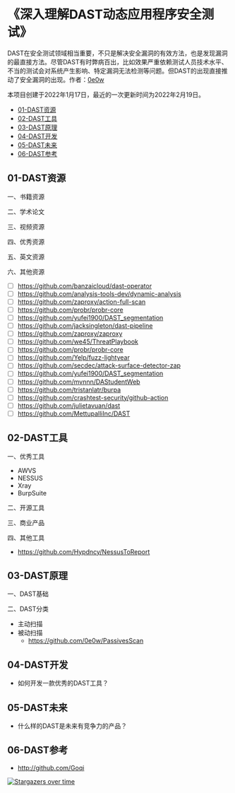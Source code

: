 # 《深入理解DAST动态应用程序安全测试》
DAST在安全测试领域相当重要，不只是解决安全漏洞的有效方法，也是发现漏洞的最直接方法。尽管DAST有时弊病百出，比如效果严重依赖测试人员技术水平、不当的测试会对系统产生影响、特定漏洞无法检测等问题。但DAST的出现直接推动了安全漏洞的出现。作者：[0e0w](https://github.com/0e0w)

本项目创建于2022年1月17日，最近的一次更新时间为2022年2月19日。

- [01-DAST资源](https://github.com/ASTTeam/DAST#01-dast%E8%B5%84%E6%BA%90)
- [02-DAST工具](https://github.com/ASTTeam/DAST#02-dast%E5%B7%A5%E5%85%B7)
- [03-DAST原理](https://github.com/ASTTeam/DAST#03-dast%E5%8E%9F%E7%90%86)
- [04-DAST开发](https://github.com/ASTTeam/DAST#04-dast%E5%BC%80%E5%8F%91)
- [05-DAST未来](https://github.com/ASTTeam/DAST#05-dast%E6%9C%AA%E6%9D%A5)
- [06-DAST参考](https://github.com/ASTTeam/DAST#06-dast%E5%8F%82%E8%80%83)

## 01-DAST资源

一、书籍资源

二、学术论文

三、视频资源

四、优秀资源

五、英文资源

六、其他资源
- [ ] https://github.com/banzaicloud/dast-operator
- [ ] https://github.com/analysis-tools-dev/dynamic-analysis
- [ ] https://github.com/zaproxy/action-full-scan
- [ ] https://github.com/probr/probr-core
- [ ] https://github.com/yufei1900/DAST_segmentation
- [ ] https://github.com/jacksingleton/dast-pipeline
- [ ] https://github.com/zaproxy/zaproxy
- [ ] https://github.com/we45/ThreatPlaybook
- [ ] https://github.com/probr/probr-core
- [ ] https://github.com/Yelp/fuzz-lightyear
- [ ] https://github.com/secdec/attack-surface-detector-zap
- [ ] https://github.com/yufei1900/DAST_segmentation
- [ ] https://github.com/mvnnn/DAStudentWeb
- [ ] https://github.com/tristanlatr/burpa
- [ ] https://github.com/crashtest-security/github-action
- [ ] https://github.com/julietavuan/dast
- [ ] https://github.com/MettupalliInc/DAST

## 02-DAST工具

一、优秀工具
- AWVS
- NESSUS
- Xray
- BurpSuite

二、开源工具

三、商业产品

四、其他工具
- https://github.com/Hypdncy/NessusToReport

## 03-DAST原理

一、DAST基础

二、DAST分类
- 主动扫描
- 被动扫描
  - https://github.com/0e0w/PassivesScan

## 04-DAST开发

- 如何开发一款优秀的DAST工具？

## 05-DAST未来

- 什么样的DAST是未来有竞争力的产品？

## 06-DAST参考

- http://github.com/Goqi

[![Stargazers over time](https://starchart.cc//ASTTeam/DAST.svg)](https://starchart.cc/ASTTeam/DAST)

